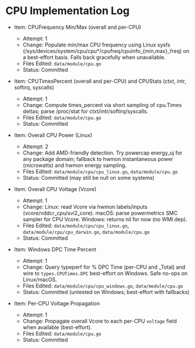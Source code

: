 # CPU Implementation Log

- Item: CPUFrequency Min/Max (overall and per-CPU)
  - Attempt: 1
  - Change: Populate min/max CPU frequency using Linux sysfs (/sys/devices/system/cpu/cpu\*/cpufreq/cpuinfo\_{min,max}\_freq) on a best-effort basis. Falls back gracefully when unavailable.
  - Files Edited: `data/module/cpu.go`
  - Status: Committed

- Item: CPUTimesPercent (overall and per-CPU) and CPUStats (ctxt, intr, softirq, syscalls)
  - Attempt: 1
  - Change: Compute times_percent via short sampling of cpu.Times deltas; parse /proc/stat for ctxt/intr/softirq/syscalls.
  - Files Edited: `data/module/cpu.go`
  - Status: Committed

- Item: Overall CPU Power (Linux)
  - Attempt: 2
  - Change: Add AMD-friendly detection. Try powercap energy_uj for any package domain; fallback to hwmon instantaneous power (microwatts) and hwmon energy sampling.
  - Files Edited: `data/module/cpu/cpu_linux.go`, `data/module/cpu.go`
  - Status: Committed (may still be null on some systems)

- Item: Overall CPU Voltage (Vcore)
  - Attempt: 1
  - Change: Linux: read Vcore via hwmon labels/inputs (vcore/vddcr_cpu/svi2_core). macOS: parse powermetrics SMC sampler for CPU Vcore. Windows: returns nil for now (no WMI dep).
  - Files Edited: `data/module/cpu/cpu_linux.go`, `data/module/cpu/cpu_darwin.go`, `data/module/cpu.go`
  - Status: Committed

- Item: Windows DPC Time Percent
  - Attempt: 1
  - Change: Query typeperf for % DPC Time (per-CPU and _Total) and wire to `types.CPUTimes.DPC` best-effort on Windows. Safe no-ops on Linux/macOS.
  - Files Edited: `data/module/cpu/cpu_windows.go`, `data/module/cpu.go`
  - Status: Committed (untested on Windows; best-effort with fallbacks)

- Item: Per-CPU Voltage Propagation
  - Attempt: 1
  - Change: Propagate overall Vcore to each per-CPU `voltage` field when available (best-effort).
  - Files Edited: `data/module/cpu.go`
  - Status: Committed
